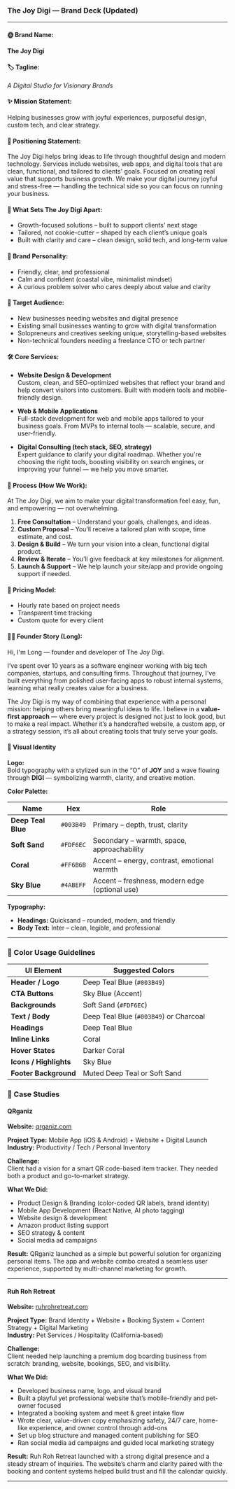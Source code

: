 ### The Joy Digi — Brand Deck (Updated)

---

#### 🌞 Brand Name:

**The Joy Digi**

#### 🏷️ Tagline:

_A Digital Studio for Visionary Brands_

#### ✨ Mission Statement:

Helping businesses grow with joyful experiences, purposeful design, custom tech, and clear strategy.

#### 🎯 Positioning Statement:

The Joy Digi helps bring ideas to life through thoughtful design and modern technology. Services include websites, web apps, and digital tools that are clean, functional, and tailored to clients' goals. Focused on creating real value that supports business growth. We make your digital journey joyful and stress-free — handling the technical side so you can focus on running your business.

#### 🌊 What Sets The Joy Digi Apart:

- Growth-focused solutions – built to support clients' next stage
- Tailored, not cookie-cutter – shaped by each client’s unique goals
- Built with clarity and care – clean design, solid tech, and long-term value

#### 🧠 Brand Personality:

- Friendly, clear, and professional
- Calm and confident (coastal vibe, minimalist mindset)
- A curious problem solver who cares deeply about value and clarity

#### 🎯 Target Audience:

- New businesses needing websites and digital presence
- Existing small businesses wanting to grow with digital transformation
- Solopreneurs and creatives seeking unique, storytelling-based websites
- Non-technical founders needing a freelance CTO or tech partner

#### 🛠️ Core Services:

- **Website Design & Development**  
  Custom, clean, and SEO-optimized websites that reflect your brand and help convert visitors into customers. Built with modern tools and mobile-friendly design.

- **Web & Mobile Applications**  
  Full-stack development for web and mobile apps tailored to your business goals. From MVPs to internal tools — scalable, secure, and user-friendly.

- **Digital Consulting (tech stack, SEO, strategy)**  
  Expert guidance to clarify your digital roadmap. Whether you're choosing the right tools, boosting visibility on search engines, or improving your funnel — we help you move smarter.

#### 🔁 Process (How We Work):

At The Joy Digi, we aim to make your digital transformation feel easy, fun, and empowering — not overwhelming.

1. **Free Consultation** – Understand your goals, challenges, and ideas.
2. **Custom Proposal** – You’ll receive a tailored plan with scope, time estimate, and cost.
3. **Design & Build** – We turn your vision into a clean, functional digital product.
4. **Review & Iterate** – You’ll give feedback at key milestones for alignment.
5. **Launch & Support** – We help launch your site/app and provide ongoing support if needed.

#### 💬 Pricing Model:

- Hourly rate based on project needs
- Transparent time tracking
- Custom quote for every client

#### 👨‍💻 Founder Story (Long):

Hi, I'm Long — founder and developer of The Joy Digi.

I’ve spent over 10 years as a software engineer working with big tech companies, startups, and consulting firms. Throughout that journey, I’ve built everything from polished user-facing apps to robust internal systems, learning what really creates value for a business.

The Joy Digi is my way of combining that experience with a personal mission: helping others bring meaningful ideas to life. I believe in a **value-first approach** — where every project is designed not just to look good, but to make a real impact. Whether it’s a handcrafted website, a custom app, or a strategy session, it’s all about creating tools that truly serve your goals.

#### 🎨 Visual Identity

**Logo:**  
Bold typography with a stylized sun in the “O” of **JOY** and a wave flowing through **DIGI** — symbolizing warmth, clarity, and creative motion.

**Color Palette:**

| Name               | Hex       | Role                                           |
| ------------------ | --------- | ---------------------------------------------- |
| **Deep Teal Blue** | `#003B49` | Primary – depth, trust, clarity                |
| **Soft Sand**      | `#FDF6EC` | Secondary – warmth, space, approachability     |
| **Coral**          | `#FF6B6B` | Accent – energy, contrast, emotional warmth    |
| **Sky Blue**       | `#4ABEFF` | Accent – freshness, modern edge (optional use) |

**Typography:**

- **Headings:** Quicksand – rounded, modern, and friendly
- **Body Text:** Inter – clean, legible, and professional

---

### 🧭 Color Usage Guidelines

| UI Element             | Suggested Colors                       |
| ---------------------- | -------------------------------------- |
| **Header / Logo**      | Deep Teal Blue (`#003B49`)             |
| **CTA Buttons**        | Sky Blue (Accent)                      |
| **Backgrounds**        | Soft Sand (`#FDF6EC`)                  |
| **Text / Body**        | Deep Teal Blue (`#003B49`) or Charcoal |
| **Headings**           | Deep Teal Blue                         |
| **Inline Links**       | Coral                                  |
| **Hover States**       | Darker Coral                           |
| **Icons / Highlights** | Sky Blue                               |
| **Footer Background**  | Muted Deep Teal or Soft Sand           |

### 📁 Case Studies

#### **QRganiz**

**Website:** [qrganiz.com](https://www.qrganiz.com)

**Project Type:** Mobile App (iOS & Android) + Website + Digital Launch  
**Industry:** Productivity / Tech / Personal Inventory

**Challenge:**  
Client had a vision for a smart QR code-based item tracker. They needed both a product and go-to-market strategy.

**What We Did:**

- Product Design & Branding (color-coded QR labels, brand identity)
- Mobile App Development (React Native, AI photo tagging)
- Website design & development
- Amazon product listing support
- SEO strategy & content
- Social media ad campaigns

**Result:**
QRganiz launched as a simple but powerful solution for organizing personal items. The app and website combo created a seamless user experience, supported by multi-channel marketing for growth.

---

#### **Ruh Roh Retreat**

**Website:** [ruhrohretreat.com](https://ruhrohretreat.com)

**Project Type:** Brand Identity + Website + Booking System + Content Strategy + Digital Marketing  
**Industry:** Pet Services / Hospitality (California-based)

**Challenge:**  
Client needed help launching a premium dog boarding business from scratch: branding, website, bookings, SEO, and visibility.

**What We Did:**

- Developed business name, logo, and visual brand
- Built a playful yet professional website that’s mobile-friendly and pet-owner focused
- Integrated a booking system and meet & greet intake flow
- Wrote clear, value-driven copy emphasizing safety, 24/7 care, home-like experience, and owner control through add-ons
- Set up blog structure and managed content publishing for SEO
- Ran social media ad campaigns and guided local marketing strategy

**Result:**
Ruh Roh Retreat launched with a strong digital presence and a steady stream of inquiries. The website’s charm and clarity paired with the booking and content systems helped build trust and fill the calendar quickly.

---
